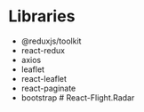 # Libraries

- @reduxjs/toolkit
- react-redux
- axios
- leaflet
- react-leaflet
- react-paginate
- bootstrap
#   R e a c t - F l i g h t . R a d a r  
 